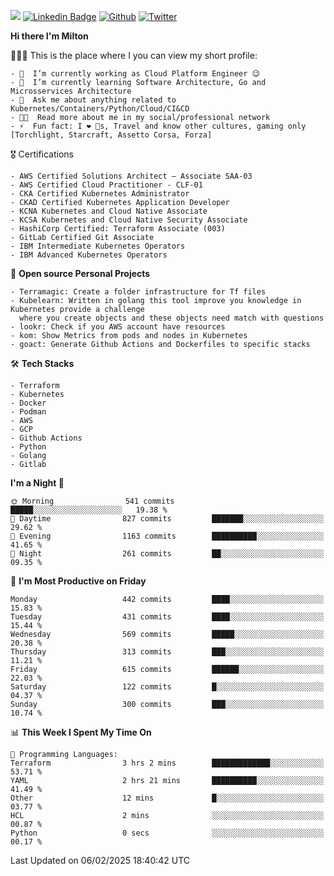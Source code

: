 ![](https://komarev.com/ghpvc/?username=miltlima&color=blueviolet) [![Linkedin Badge](https://img.shields.io/badge/-LinkedIn-blue?style=flat-square&logo=Linkedin&logoColor=white&link=https://www.linkedin.com/in/miltonlimaj/)](https://www.linkedin.com/in/miltonlimaj/) [![Github](https://img.shields.io/github/followers/miltlima?style=social)](https://github.com/miltlima?tab=followers) [![Twitter](https://img.shields.io/twitter/follow/milt_lima?style=social)](https://twitter.com/milt_lima)
 


     
**Hi there I'm Milton**

👨🏽‍💻 This is the place where I you can view my short profile:
```text
- 🔭  I’m currently working as Cloud Platform Engineer 😉
- 🌱  I’m currently learning Software Architecture, Go and Microsservices Architecture
- 💬  Ask me about anything related to Kubernetes/Containers/Python/Cloud/CI&CD
- 👨‍💻  Read more about me in my social/professional network
- ⚡  Fun fact: I ❤️ 🐶s, Travel and know other cultures, gaming only [Torchlight, Starcraft, Assetto Corsa, Forza]
```
🎖 Certifications
```text
- AWS Certified Solutions Architect – Associate SAA-03
- AWS Certified Cloud Practitioner - CLF-01
- CKA Certified Kubernetes Administrator
- CKAD Certified Kubernetes Application Developer
- KCNA Kubernetes and Cloud Native Associate
- KCSA Kubernetes and Cloud Native Security Associate
- HashiCorp Certified: Terraform Associate (003)
- GitLab Certified Git Associate
- IBM Intermediate Kubernetes Operators
- IBM Advanced Kubernetes Operators
```
📐 **Open source Personal Projects**

```text
- Terramagic: Create a folder infrastructure for Tf files
- Kubelearn: Written in golang this tool improve you knowledge in Kubernetes provide a challenge
  where you create objects and these objects need match with questions
- lookr: Check if you AWS account have resources
- kom: Show Metrics from pods and nodes in Kubernetes
- goact: Generate Github Actions and Dockerfiles to specific stacks
```
🛠 **Tech Stacks**

```text
- Terraform
- Kubernetes
- Docker
- Podman
- AWS
- GCP
- Github Actions
- Python
- Golang
- Gitlab
```         

<!--START_SECTION:waka-->
**I'm a Night 🦉** 

```text
🌞 Morning                541 commits         █████░░░░░░░░░░░░░░░░░░░░   19.38 % 
🌆 Daytime                827 commits         ███████░░░░░░░░░░░░░░░░░░   29.62 % 
🌃 Evening                1163 commits        ██████████░░░░░░░░░░░░░░░   41.65 % 
🌙 Night                  261 commits         ██░░░░░░░░░░░░░░░░░░░░░░░   09.35 % 
```
📅 **I'm Most Productive on Friday** 

```text
Monday                   442 commits         ████░░░░░░░░░░░░░░░░░░░░░   15.83 % 
Tuesday                  431 commits         ████░░░░░░░░░░░░░░░░░░░░░   15.44 % 
Wednesday                569 commits         █████░░░░░░░░░░░░░░░░░░░░   20.38 % 
Thursday                 313 commits         ███░░░░░░░░░░░░░░░░░░░░░░   11.21 % 
Friday                   615 commits         ██████░░░░░░░░░░░░░░░░░░░   22.03 % 
Saturday                 122 commits         █░░░░░░░░░░░░░░░░░░░░░░░░   04.37 % 
Sunday                   300 commits         ███░░░░░░░░░░░░░░░░░░░░░░   10.74 % 
```


📊 **This Week I Spent My Time On** 

```text
💬 Programming Languages: 
Terraform                3 hrs 2 mins        █████████████░░░░░░░░░░░░   53.71 % 
YAML                     2 hrs 21 mins       ██████████░░░░░░░░░░░░░░░   41.49 % 
Other                    12 mins             █░░░░░░░░░░░░░░░░░░░░░░░░   03.77 % 
HCL                      2 mins              ░░░░░░░░░░░░░░░░░░░░░░░░░   00.87 % 
Python                   0 secs              ░░░░░░░░░░░░░░░░░░░░░░░░░   00.17 % 
```


 Last Updated on 06/02/2025 18:40:42 UTC
<!--END_SECTION:waka-->
